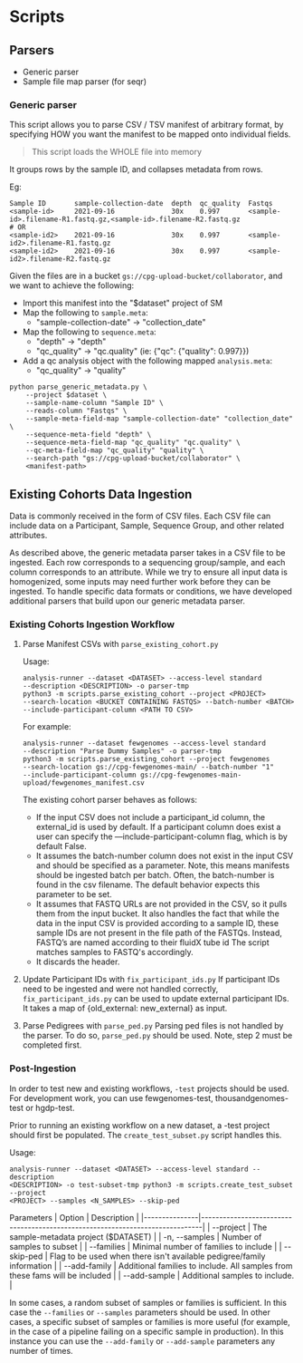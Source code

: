 # Scripts

## Parsers

- Generic parser
- Sample file map parser (for seqr)

### Generic parser

This script allows you to parse CSV / TSV manifest of arbitrary format, by
specifying HOW you want the manifest to be mapped onto individual fields.

> This script loads the WHOLE file into memory

It groups rows by the sample ID, and collapses metadata from rows.

Eg:

```text
Sample ID       sample-collection-date  depth  qc_quality  Fastqs
<sample-id>     2021-09-16              30x    0.997       <sample-id>.filename-R1.fastq.gz,<sample-id>.filename-R2.fastq.gz
# OR
<sample-id2>    2021-09-16              30x    0.997       <sample-id2>.filename-R1.fastq.gz
<sample-id2>    2021-09-16              30x    0.997       <sample-id2>.filename-R2.fastq.gz
```

Given the files are in a bucket `gs://cpg-upload-bucket/collaborator`,
and we want to achieve the following:

- Import this manifest into the "$dataset" project of SM
- Map the following to `sample.meta`:
    - "sample-collection-date" -> "collection_date"
- Map the following to `sequence.meta`:
    - "depth" -> "depth"
    - "qc_quality" -> "qc.quality" (ie: {"qc": {"quality": 0.997}})
- Add a qc analysis object with the following mapped `analysis.meta`:
    - "qc_quality" -> "quality"

```shell
python parse_generic_metadata.py \
    --project $dataset \
    --sample-name-column "Sample ID" \
    --reads-column "Fastqs" \
    --sample-meta-field-map "sample-collection-date" "collection_date" \
    --sequence-meta-field "depth" \
    --sequence-meta-field-map "qc_quality" "qc.quality" \
    --qc-meta-field-map "qc_quality" "quality" \
    --search-path "gs://cpg-upload-bucket/collaborator" \
    <manifest-path>
```

## Existing Cohorts Data Ingestion

Data is commonly received in the form of CSV files. Each CSV file can include data on a Participant, Sample, Sequence Group, and other related attributes.

As described above, the generic metadata parser takes in a CSV file to be ingested. Each row corresponds to a sequencing group/sample, and each column corresponds to an attribute. While we try to ensure all input data is homogenized, some inputs may need further work before they can be ingested. To handle specific data formats or conditions, we have developed additional parsers that build upon our generic metadata parser.

### Existing Cohorts Ingestion Workflow

1. Parse Manifest CSVs with `parse_existing_cohort.py`

    Usage:

    ```shell
    analysis-runner --dataset <DATASET> --access-level standard
    --description <DESCRIPTION> -o parser-tmp
    python3 -m scripts.parse_existing_cohort --project <PROJECT>
    --search-location <BUCKET CONTAINING FASTQS> --batch-number <BATCH>
    --include-participant-column <PATH TO CSV>
    ```

    For example:

    ```shell
    analysis-runner --dataset fewgenomes --access-level standard
    --description "Parse Dummy Samples" -o parser-tmp
    python3 -m scripts.parse_existing_cohort --project fewgenomes
    --search-location gs://cpg-fewgenomes-main/ --batch-number "1"
    --include-participant-column gs://cpg-fewgenomes-main-upload/fewgenomes_manifest.csv
    ```

    The existing cohort parser behaves as follows:

    - If the input CSV does not include a participant_id column, the external_id is used by default. If a participant column does exist a user can specify the —include-participant-column flag, which is by default False.
    - It assumes the batch-number column does not exist in the input CSV and should be specified as a parameter. Note, this means manifests should be ingested batch per batch. Often, the batch-number is found in the csv filename. The default behavior expects this parameter to be set.
    - It assumes that FASTQ URLs are not provided in the CSV, so it pulls them from the input bucket. It also handles the fact that while the data in the input CSV is provided according to a sample ID, these sample IDs are not present in the file path of the FASTQs. Instead, FASTQ’s are named according to their fluidX tube id The script matches samples to FASTQ's accordingly.
    - It discards the header.

2. Update Participant IDs with `fix_participant_ids.py`
If participant IDs need to be ingested and were not handled correctly, `fix_participant_ids.py` can be used to update external participant IDs. It takes a map of {old_external: new_external} as input.

3. Parse Pedigrees with `parse_ped.py`
Parsing ped files is not handled by the parser. To do so, `parse_ped.py` should be used. Note, step 2 must be completed first.

### Post-Ingestion

In order to test new and existing workflows, `-test` projects should be used.
For development work, you can use fewgenomes-test, thousandgenomes-test or hgdp-test.

Prior to running an existing workflow on a new dataset, a -test project should first be populated. The `create_test_subset.py` script handles this.

Usage:

```shell
analysis-runner --dataset <DATASET> --access-level standard --description
<DESCRIPTION> -o test-subset-tmp python3 -m scripts.create_test_subset --project
<PROJECT> --samples <N_SAMPLES> --skip-ped
```

Parameters
| Option        | Description                                                                  |
|---------------|------------------------------------------------------------------------------|
| --project     | The sample-metadata project ($DATASET)                                       |
| -n, --samples | Number of samples to subset                                                  |
| --families    | Minimal number of families to include                                        |
| --skip-ped    | Flag to be used when there isn't available pedigree/family information       |
| --add-family  | Additional families to include. All samples from these fams will be included |
| --add-sample  | Additional samples to include.                                               |

In some cases, a random subset of samples or families is sufficient. In this case the `--families` or `--samples` parameters should be used.
In other cases, a specific subset of samples or families is more useful (for example, in the case of a pipeline failing on a specific sample in production). In this instance you can use the `--add-family` or `--add-sample` parameters any number of times.
